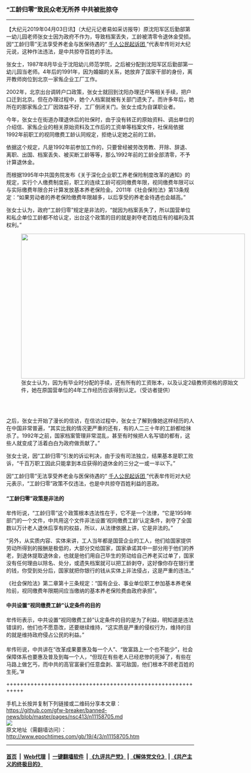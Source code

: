 ### “工龄归零”致民众老无所养 中共被批掠夺
------------------------

<p>
 【大纪元2019年04月03日讯】（大纪元记者易如采访报导）原沈阳军区后勤部第一幼儿园老师张女士因为政府不作为，导致档案丢失，工龄被清零令退休金受损。因“工龄归零”无法享受养老金与医保待遇的“
 <a href="http://www.epochtimes.com/gb/tag/%E5%8D%83%E4%BA%BA%E5%85%AC%E6%B0%91%E8%B5%B7%E8%AF%89%E5%9B%A2.html">
  千人公民起诉团
 </a>
 ”代表牟传珩对大纪元说，这种作法违法，是中共掠夺百姓的手法。
</p>
<p>
 张女士，1987年8月毕业于沈阳幼儿师范学院，之后被分配到沈阳军区后勤部第一幼儿园当老师。4年后的1991年，因为婚姻的关系，她放弃了国家干部的身份，离开教师岗位到北京一家俬企业工厂工作。
</p>
<p>
 2002年，北京出台调转户口政策，张女士就回到沈阳办理迁户等相关手续，把户口迁到北京。但在办理过程中，她个人档案就被有关部门遗失了。而许多年后，她所在的那家俬企工厂因效益不好，工厂倒闭关门。张女士成为自谋职业者。
</p>
<p>
 今年，张女士在街道办理退休后的社保时，由于没有转正的原始资料、调出单位的介绍信、家俬企业的相关原始资料及工作后的工资单等档案文件，社保局依据1992年前职工的视同缴费工龄认同规定，拒绝认定她之前的工龄。
</p>
<p>
 依据这个规定，凡是1992年前参加工作的，只要曾经被劳改劳教、开除、辞退、离职、出国、档案丢失、被买断工龄等等，那么1992年前的工龄全部清零，不予计算退休金。
</p>
<p>
 而根据1995年中共国务院发布《关于深化企业职工养老保险制度改革的通知》的规定，实行个人缴费制度前，职工的连续工龄可视同缴费年限，视同缴费年限可以与实际缴费年限合并计算发放基本养老保险金。2011年《社会保险法》第13条规定：“如果劳动者的养老保险缴费年限越多，以后享受的养老金待遇也会越高。”
</p>
<p>
 张女士认为，政府“工龄归零”规定是非法的，“就因为档案丢失了，所以国营单位和私企单位工龄都不给认定，出台这个政策的目的就是剥夺老百姓应有的福利及其权利。”
</p>
<figure class="wp-caption aligncenter" id="attachment_11158736" style="width: 600px">
 <a href="http://i.epochtimes.com/assets/uploads/2019/04/1.png">
  <img alt="" class="size-large wp-image-11158736" height="388" src="http://i.epochtimes.com/assets/uploads/2019/04/1-600x388.png" width="600"/>
 </a>
 <br/><figcaption class="wp-caption-text">
  张女士认为，因为有毕业时分配的手续，还有所有的工资账本，以及认定2级教师资格的原始文件，她在原国营单位的4年工作经历应该得到认定。（受访者提供）
 </figcaption><br/>
</figure><br/>
<p>
 之后，张女士开始了漫长的信访，在信访过程中，张女士了解到像她这样经历的人在中国非常普遍，“其实比我的情况更严重的还有，有的人二三十年的工龄都给抹杀了。1992年之前，国家档案管理非常混乱，甚至有时候把人名写错的都有，这些人就变成了活着白白为政府做贡献了。”
</p>
<p>
 张女士说，因“工龄归零”引发的诉讼判决，由于没有司法独立，结果基本是职工败诉，“千百万职工因此只能拿到本应获得的退休金的三分之一或一半以下。”
</p>
<p>
 因“工龄归零”无法享受养老金与医保待遇的“
 <a href="http://www.epochtimes.com/gb/tag/%E5%8D%83%E4%BA%BA%E5%85%AC%E6%B0%91%E8%B5%B7%E8%AF%89%E5%9B%A2.html">
  千人公民起诉团
 </a>
 ”代表牟传珩对大纪元表示，“工龄归零”政策不仅违法，也是中共掠夺百姓利益的恶政。
</p>
<h4>
 “工龄归零”政策是非法的
</h4>
<p>
 牟传珩说，“工龄归零”这个政策根本违法性在于，它不是一个法律，“它是1959年部门的一个文件，中共用这个文件非法设置‘视同缴费工龄’认定条件，剥夺了全国数以万计老人退休后享有的权益，所以，从法律依据上讲，它是非法的。”
</p>
<p>
 “另外，从实质内容、实体来讲，工人当年都是国营企业的工人，他们给国家提供劳动所得到的报酬是极低的，大部分交给国家，国家承诺其中一部分用于他们的养老，到退休提取退休金，也就是他们用自己毕生的劳动给自己养老买过单了，国家没有任何理由以除名、处分，或遗失档案就可以把工龄剥夺，这好像你存在银行里的钱，你受到处分后，国家就把你银行的钱从实体上非法侵占，这是严重的违法。”
</p>
<p>
 《社会保险法》第二章第十三条规定：“国有企业、事业单位职工参加基本养老保险前，视同缴费年限期间应当缴纳的基本养老保险费由政府承担”。
</p>
<h4>
 中共设置“视同缴费工龄”认定条件的目的
</h4>
<p>
 牟传珩表示，中共设置“视同缴费工龄”认定条件的目的是为了利益，明知道是违法错误的，他们也不愿意改，还要继续维持，“这实质是严重的侵权行为，维持的目的就是维持政府侵占公民的利益。”
</p>
<h4>
</h4>
<p>
 牟传珩说，中共讲在“改革成果要惠及每一个人”、“致富路上一个也不能少”，社会保障体系也要惠及普及到每一个人，“但现在有些老人已经悲惨的死掉了，有些在马路上做乞丐，而中共的高官富豪们任意盘剥、富可敌国，他们根本不顾老百姓的生死。”#
</p>
<p>
</p>

+++++++++++++++++++++++++++++++++++++++++++++++++++++++++++<br/><br/>
手机上长按并复制下列链接或二维码分享本文章：<br/>
https://github.com/gfw-breaker/banned-news/blob/master/pages/nsc413/n11158705.md <br/>
<a href='https://github.com/gfw-breaker/banned-news/blob/master/pages/nsc413/n11158705.md'><img src='https://github.com/gfw-breaker/banned-news/blob/master/pages/nsc413/n11158705.md.png'/></a> <br/>
原文地址（需翻墙访问）：http://www.epochtimes.com/gb/19/4/3/n11158705.htm


------------------------
#### [首页](https://github.com/gfw-breaker/banned-news/blob/master/README.md) &nbsp;|&nbsp; [Web代理](https://github.com/labour-camp/helloworld) &nbsp;|&nbsp; [一键翻墙软件](https://github.com/gfw-breaker/nogfw/blob/master/README.md) &nbsp;| [《九评共产党》](https://github.com/gfw-breaker/9ping.md/blob/master/README.md#九评之一评共产党是什么) | [《解体党文化》](https://github.com/gfw-breaker/jtdwh.md/blob/master/README.md) | [《共产主义的终极目的》](https://github.com/gfw-breaker/gczydzjmd.md/blob/master/README.md)


